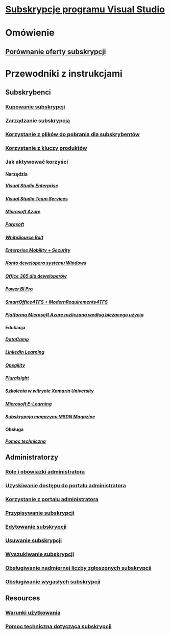 # [Subskrypcje programu Visual Studio](index.md)
# Omówienie
## [Porównanie oferty subskrypcji](compare-subscriptions.md)

# Przewodniki z instrukcjami
##  Subskrybenci
### [Kupowanie subskrypcji](buy-vs-subscriptions.md)
### [Zarządzanie subskrypcją](manage-vs-subscriptions.md)
### [Korzystanie z plików do pobrania dla subskrybentów](subscriber-downloads.md)
### [Korzystanie z kluczy produktów](product-keys.md)
### Jak aktywować korzyści
#### Narzędzia
##### [Visual Studio Enterprise](vs-ide-benefit.md) 
##### [Visual Studio Team Services](vs-vsts.md)
##### [Microsoft Azure](vs-azure.md) 
##### [Parasoft](vs-parasoft.md)
##### [WhiteSource Bolt](vs-whitesource.md)
##### [Enterprise Mobility + Security](vs-ems.md)
##### [Konto dewelopera systemu Windows](vs-windows-dev.md)
##### [Office 365 dla deweloperów](vs-office-dev.md)
##### [Power BI Pro](vs-pbi.md)
##### [SmartOffice4TFS + ModernRequirements4TFS](vs-modernreq.md)
##### [Platforma Microsoft Azure rozliczana według bieżącego użycia](vs-azure-payg.md) 
#### Edukacja
##### [DataCamp](vs-datacamp.md)
##### [LinkedIn Learning](vs-linkedin-learning.md)
##### [Opsgility](vs-opsgility.md)
##### [Pluralsight](vs-pluralsight.md)
##### [Szkolenia w witrynie Xamarin University](vs-xamarin.md)
##### [Microsoft E-Learning](vs-elearn.md)
##### [Subskrypcja magazynu MSDN Magazine](vs-msdn.md)
#### Obsługa
##### [Pomoc techniczna](vs-tech-support.md)

## Administratorzy
### [Role i obowiązki administratora](admin-responsibilities.md)
### [Uzyskiwanie dostępu do portalu administratora](access-admin-portal.md)
### [Korzystanie z portalu administratora](using-admin-portal.md)
### [Przypisywanie subskrypcji](assign-license.md)
### [Edytowanie subskrypcji](edit-license.md)
### [Usuwanie subskrypcji](delete-license.md)
### [Wyszukiwanie subskrypcji](search-license.md)
### [Obsługiwanie nadmiernej liczby zgłoszonych subskrypcji](handle-overclaimed-license.md)
### [Obsługiwanie wygasłych subskrypcji](handle-expired-license.md)

## Resources
### [Warunki użytkowania](vs-license-terms.md)
### [Pomoc techniczna dotycząca subskrypcji](https://www.visualstudio.com/subscriptions/support/)
